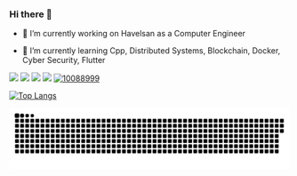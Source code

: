 ### Hi there 👋

<!--
**dincerunal/dincerunal** is a ✨ _special_ ✨ repository because its `README.md` (this file) appears on your GitHub profile.

Here are some ideas to get you started:
-->

- 🔭 I’m currently working on Havelsan as a Computer Engineer

- 🌱 I’m currently learning Cpp, Distributed Systems, Blockchain, Docker, Cyber Security, Flutter


[<img src="https://cdn3.iconfinder.com/data/icons/colorful-guache-social-media-logos-1/159/social-media_gmail-64.png"/>](mailto:dincer.unal0652@gmail.com)
[<img target="_blank" src="https://cdn4.iconfinder.com/data/icons/colorful-guache-social-media-logos-1/159/social-media_linkedin-64.png"/>](https://www.linkedin.com/in/dincerunal/)
[<img target="_blank" src="https://cdn2.iconfinder.com/data/icons/colorful-guache-social-media-logos-1/155/social-media_twitter-64.png"/>](https://twitter.com/dncrunl)
[<img target="_blank" src="https://cdn3.iconfinder.com/data/icons/colorful-guache-social-media-logos-1/159/social-media_web-64.png"/>](https://dincerunal.github.io/)
[<img target="_blank" src="https://cdn.jsdelivr.net/npm/simple-icons@3.0.1/icons/stackoverflow.svg" alt="10088999" height="60" width="65"/>](https://stackoverflow.com/users/2585905/dincer-unal?tab=profile)




[![Top Langs](https://github-readme-stats.vercel.app/api/top-langs/?username=dincerunal&layout=compact)](https://github.com/dincerunal/)

 
 ![Snake animation](https://github.com/dincerunal/dincerunal/blob/main/snake.svg)
 
</div>

<!-- **Visitors Count**  ![VisitorCount](https://profile-counter.glitch.me/{dincerunal}/count.svg)
- 👯 I’m looking to collaborate on Flutter
- 🤔 I’m looking for help with ...
- 💬 Ask me about ...
- 📫 How to reach me: ...
- 😄 Pronouns: ...
- ⚡ Fun fact: ...
-->
